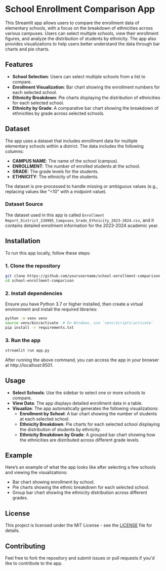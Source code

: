 # School Enrollment Comparison App

This Streamlit app allows users to compare the enrollment data of elementary schools, with a focus on the breakdown of ethnicities across various campuses. Users can select multiple schools, view their enrollment figures, and analyze the distribution of students by ethnicity. The app also provides visualizations to help users better understand the data through bar charts and pie charts.

## Features

- **School Selection**: Users can select multiple schools from a list to compare.
- **Enrollment Visualization**: Bar chart showing the enrollment numbers for each selected school.
- **Ethnicity Breakdown**: Pie charts displaying the distribution of ethnicities for each selected school.
- **Ethnicity by Grade**: A comparative bar chart showing the breakdown of ethnicities by grade across selected schools.

## Dataset

The app uses a dataset that includes enrollment data for multiple elementary schools within a district. The data includes the following columns:

- **CAMPUS NAME**: The name of the school (campus).
- **ENROLLMENT**: The number of enrolled students at the school.
- **GRADE**: The grade levels for the students.
- **ETHNICITY**: The ethnicity of the students.

The dataset is pre-processed to handle missing or ambiguous values (e.g., replacing values like "<10" with a midpoint value).

### Dataset Source

The dataset used in this app is called `Enrollment Report_District_220905_Campuses_Grade_Ethnicity_2023-2024.csv`, and it contains detailed enrollment information for the 2023-2024 academic year.

## Installation

To run this app locally, follow these steps:

### 1. Clone the repository

```bash
git clone https://github.com/yourusername/school-enrollment-comparison.git
cd school-enrollment-comparison
```

### 2. Install dependencies
Ensure you have Python 3.7 or higher installed, then create a virtual environment and install the required libraries:

```bash
python -m venv venv
source venv/bin/activate  # On Windows, use `venv\Scripts\activate`
pip install -r requirements.txt
```

### 3. Run the app

```bash
streamlit run app.py
```
After running the above command, you can access the app in your browser at http://localhost:8501.

## Usage

- **Select Schools**: Use the sidebar to select one or more schools to compare.
- **View Data**: The app displays detailed enrollment data in a table.
- **Visualize**: The app automatically generates the following visualizations:
    - **Enrollment by School**: A bar chart showing the number of students at each selected school.
    - **Ethnicity Breakdown**: Pie charts for each selected school displaying the distribution of students by ethnicity.
    - **Ethnicity Breakdown by Grade**: A grouped bar chart showing how the ethnicities are distributed across different grade levels.

## Example

Here’s an example of what the app looks like after selecting a few schools and viewing the visualizations:

- Bar chart showing enrollment by school.
- Pie charts showing the ethnic breakdown for each selected school.
- Group bar chart showing the ethnicity distribution across different grades.

## License

This project is licensed under the MIT License - see the [LICENSE](LICENSE) file for details.

## Contributing

Feel free to fork the repository and submit issues or pull requests if you'd like to contribute to the app.

